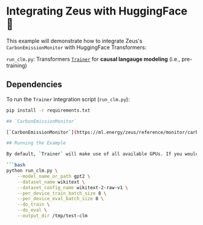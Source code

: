 # Integrating Zeus with HuggingFace 🤗

This example will demonstrate how to integrate Zeus's `CarbonEmissionMonitor` with HuggingFace Transformers:

`run_clm.py`: Transformers [`Trainer`](https://huggingface.co/docs/transformers/main_classes/trainer) for **causal langauge modeling** (i.e., pre-training)

## Dependencies

To run the `Trainer` integration script (`run_clm.py`):
```sh
pip install -r requirements.txt

## `CarbonEmissionMonitor`

[`CarbonEmissionMonitor`](https://ml.energy/zeus/reference/monitor/carbon/#zeus.monitor.carbon.CarbonEmissionMonitor): Measures the GPU time, energy consumption, and carbon emission of arbitrary code blocks.

## Running the Example

By default, `Trainer` will make use of all available GPUs. If you would like to use only a subset of the GPUs, specify the `CUDA_VISIBLE_DEVICES` environment variable, which Zeus will also automatically respect.

```bash
python run_clm.py \
    --model_name_or_path gpt2 \
    --dataset_name wikitext \
    --dataset_config_name wikitext-2-raw-v1 \
    --per_device_train_batch_size 8 \
    --per_device_eval_batch_size 8 \
    --do_train \
    --do_eval \
    --output_dir /tmp/test-clm
